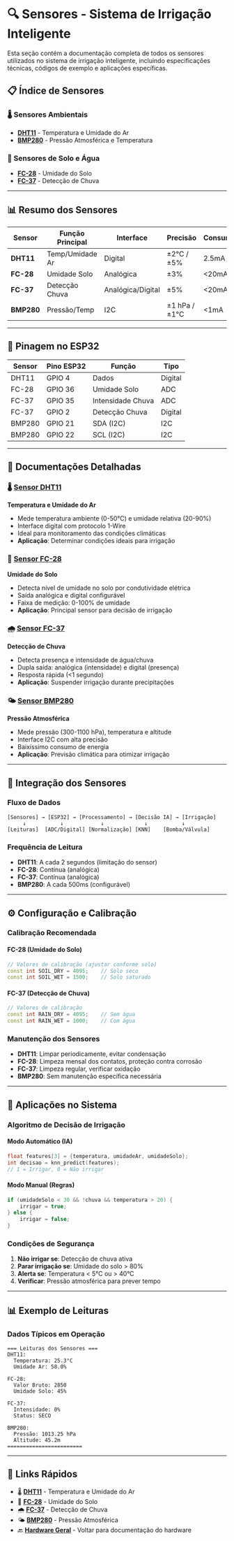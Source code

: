 # 🔍 Sensores - Sistema de Irrigação Inteligente

Esta seção contém a documentação completa de todos os sensores utilizados no sistema de irrigação inteligente, incluindo especificações técnicas, códigos de exemplo e aplicações específicas.

## 📋 Índice de Sensores

### 🌡️ Sensores Ambientais
- **[DHT11](DHT11/DHT11.md)** - Temperatura e Umidade do Ar
- **[BMP280](BMP280/BMP280.md)** - Pressão Atmosférica e Temperatura

### 🌱 Sensores de Solo e Água
- **[FC-28](FC-28/FC-28.md)** - Umidade do Solo
- **[FC-37](FC-37/FC-37.md)** - Detecção de Chuva

---

## 📊 Resumo dos Sensores

| Sensor | Função Principal | Interface | Precisão | Consumo |
|--------|------------------|-----------|----------|---------|
| **DHT11** | Temp/Umidade Ar | Digital | ±2°C / ±5% | 2.5mA |
| **FC-28** | Umidade Solo | Analógica | ±3% | <20mA |
| **FC-37** | Detecção Chuva | Analógica/Digital | ±5% | <20mA |
| **BMP280** | Pressão/Temp | I2C | ±1 hPa / ±1°C | <1mA |

---

## 🔧 Pinagem no ESP32

| Sensor | Pino ESP32 | Função | Tipo |
|--------|------------|--------|------|
| DHT11 | GPIO 4 | Dados | Digital |
| FC-28 | GPIO 36 | Umidade Solo | ADC |
| FC-37 | GPIO 35 | Intensidade Chuva | ADC |
| FC-37 | GPIO 2 | Detecção Chuva | Digital |
| BMP280 | GPIO 21 | SDA (I2C) | I2C |
| BMP280 | GPIO 22 | SCL (I2C) | I2C |

---

## 📖 Documentações Detalhadas

### 🌡️ [Sensor DHT11](DHT11/DHT11.md)
**Temperatura e Umidade do Ar**
- Mede temperatura ambiente (0-50°C) e umidade relativa (20-90%)
- Interface digital com protocolo 1-Wire
- Ideal para monitoramento das condições climáticas
- **Aplicação**: Determinar condições ideais para irrigação

### 🌱 [Sensor FC-28](FC-28/FC-28.md)
**Umidade do Solo**
- Detecta nível de umidade no solo por condutividade elétrica
- Saída analógica e digital configurável
- Faixa de medição: 0-100% de umidade
- **Aplicação**: Principal sensor para decisão de irrigação

### 🌧️ [Sensor FC-37](FC-37/FC-37.md)
**Detecção de Chuva**
- Detecta presença e intensidade de água/chuva
- Dupla saída: analógica (intensidade) e digital (presença)
- Resposta rápida (<1 segundo)
- **Aplicação**: Suspender irrigação durante precipitações

### 🌤️ [Sensor BMP280](BMP280/BMP280.md)
**Pressão Atmosférica**
- Mede pressão (300-1100 hPa), temperatura e altitude
- Interface I2C com alta precisão
- Baixíssimo consumo de energia
- **Aplicação**: Previsão climática para otimizar irrigação

---

## 🔄 Integração dos Sensores

### Fluxo de Dados
```
[Sensores] → [ESP32] → [Processamento] → [Decisão IA] → [Irrigação]
     ↓           ↓            ↓             ↓           ↓
[Leituras]  [ADC/Digital] [Normalização] [KNN]    [Bomba/Válvula]
```

### Frequência de Leitura
- **DHT11**: A cada 2 segundos (limitação do sensor)
- **FC-28**: Contínua (analógica)
- **FC-37**: Contínua (analógica)
- **BMP280**: A cada 500ms (configurável)

---

## ⚙️ Configuração e Calibração

### Calibração Recomendada

#### FC-28 (Umidade do Solo)
```cpp
// Valores de calibração (ajustar conforme solo)
const int SOIL_DRY = 4095;    // Solo seco
const int SOIL_WET = 1500;    // Solo saturado
```

#### FC-37 (Detecção de Chuva)
```cpp
// Valores de calibração
const int RAIN_DRY = 4095;    // Sem água
const int RAIN_WET = 1000;    // Com água
```

### Manutenção dos Sensores
- **DHT11**: Limpar periodicamente, evitar condensação
- **FC-28**: Limpeza mensal dos contatos, proteção contra corrosão
- **FC-37**: Limpeza regular, verificar oxidação
- **BMP280**: Sem manutenção específica necessária

---

## 🎯 Aplicações no Sistema

### Algoritmo de Decisão de Irrigação

#### Modo Automático (IA)
```cpp
float features[3] = {temperatura, umidadeAr, umidadeSolo};
int decisao = knn_predict(features);
// 1 = Irrigar, 0 = Não irrigar
```

#### Modo Manual (Regras)
```cpp
if (umidadeSolo < 30 && !chuva && temperatura > 20) {
    irrigar = true;
} else {
    irrigar = false;
}
```

### Condições de Segurança
1. **Não irrigar se**: Detecção de chuva ativa
2. **Parar irrigação se**: Umidade do solo > 80%
3. **Alerta se**: Temperatura < 5°C ou > 40°C
4. **Verificar**: Pressão atmosférica para prever tempo

---

## 📊 Exemplo de Leituras

### Dados Típicos em Operação
```
=== Leituras dos Sensores ===
DHT11:
  Temperatura: 25.3°C
  Umidade Ar: 58.0%
  
FC-28:
  Valor Bruto: 2850
  Umidade Solo: 45%
  
FC-37:
  Intensidade: 0%
  Status: SECO
  
BMP280:
  Pressão: 1013.25 hPa
  Altitude: 45.2m
========================
```

---

## 🔗 Links Rápidos

- 🌡️ **[DHT11](DHT11/DHT11.md)** - Temperatura e Umidade do Ar
- 🌱 **[FC-28](FC-28/FC-28.md)** - Umidade do Solo  
- 🌧️ **[FC-37](FC-37/FC-37.md)** - Detecção de Chuva
- 🌤️ **[BMP280](BMP280/BMP280.md)** - Pressão Atmosférica
- 🔙 **[Hardware Geral](../Hardware.md)** - Voltar para documentação do hardware

